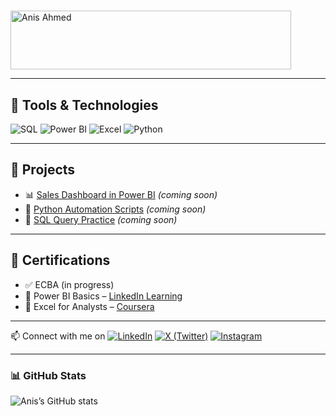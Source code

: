 # <p align="center">
  <a href="https://cooltext.com">
    <img src="https://images.cooltext.com/5736913.gif" width="449" height="94" alt="Anis Ahmed" />
  </a>
</p>



---

## 🔧 Tools & Technologies
![SQL](https://img.shields.io/badge/-SQL-4479A1?style=flat&logo=postgresql&logoColor=white)
![Power BI](https://img.shields.io/badge/-Power%20BI-F2C811?style=flat&logo=powerbi&logoColor=black)
![Excel](https://img.shields.io/badge/-Excel-217346?style=flat&logo=microsoft-excel&logoColor=white)
![Python](https://img.shields.io/badge/-Python-3776AB?style=flat&logo=python&logoColor=white)

---

## 📌 Projects
- 📊 [Sales Dashboard in Power BI](#) *(coming soon)*
- 🐍 [Python Automation Scripts](#) *(coming soon)*
- 🧮 [SQL Query Practice](#) *(coming soon)*

---

## 📜 Certifications
- ✅ ECBA (in progress)
- 🏅 Power BI Basics – [LinkedIn Learning](#)
- 📁 Excel for Analysts – [Coursera](#)

---
📫 Connect with me on 
[![LinkedIn](https://img.shields.io/badge/-LinkedIn-0077B5?style=flat&logo=linkedin&logoColor=white)](https://www.linkedin.com/in/webanis/)
[![X (Twitter)](https://img.shields.io/badge/X-1DA1F2?style=flat&logo=twitter&logoColor=white)](https://x.com/anis_z7)
[![Instagram](https://img.shields.io/badge/Instagram-E4405F?style=flat&logo=instagram&logoColor=white)](https://instagram.com/aneesonly_)

---
### 📊 GitHub Stats

![Anis’s GitHub stats](https://github-readme-stats.vercel.app/api?username=anisahmed01&show_icons=true&theme=default)


